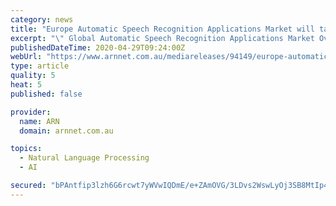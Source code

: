 ```yaml
---
category: news
title: "Europe Automatic Speech Recognition Applications Market will take the highest jump during 2020-2025"
excerpt: "\" Global Automatic Speech Recognition Applications Market Overview: The Global Automatic Speech Recognition Applications Market report provides a detailed analysis of the dynamic of the market with extensive focus on secondary research."
publishedDateTime: 2020-04-29T09:24:00Z
webUrl: "https://www.arnnet.com.au/mediareleases/94149/europe-automatic-speech-recognition-applications/"
type: article
quality: 5
heat: 5
published: false

provider:
  name: ARN
  domain: arnnet.com.au

topics:
  - Natural Language Processing
  - AI

secured: "bPAntfip3lzh6G6rcwt7yWVwIQDmE/e+ZAmOVG/3LDvs2WswLyOj3SB8MtIp4J/rLMm4drkOhxodQUE5PVXZLt4IY9FQNiyZFd5B0+wdbvqu24kclHRNNgrXWuc1AnIXmeQpX2Z1P/JvXb1XbRgpO7CV34KJvERwD1OXfmuVHKbXXQxA9OBjcftuHBvagdFUgIxUCud50MC7EEMwezdIGJEAtIpHdc+h5WDcTGhzb4qPTjPwHgq5CgL+pH5uyJdMmtN8bCBJn4UpiXicaEaRAvcV0BTnbXznnusi9TP1e8iyR5BO1LcvvV2xZ4kUKlxS;qv8dV9IYdX4sYrpu0gi48Q=="
---
```


